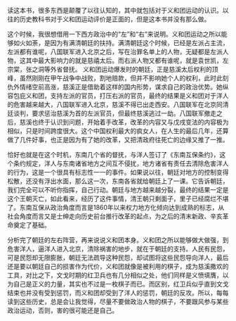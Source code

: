 读这本书，很多东西是颠覆了以往认知的，其中就包括对于义和团运动的认识。以往的历史教科书对于义和团运动评价是正面的，但是这本书并没有那么做。

这个时候，我很想借用一下西方政治中的“左”和“右”来说明。义和团运动之所以能够如火如荼，是因为有满清朝廷的扶持。满清朝廷这个时候，已经是左派占主流，左派都有谁呢，八国联军进入北京之后，写在治罪名单上的人物，无疑都是左派人物，这其中最大影响力的就是慈禧太后。而右派人物又都有谁呢，就是袁世凯，左宗棠，张之洞等外省督抚。
义和团运动爆发时的朝廷，正是慈溪太后权利的顶峰，虽然刚刚在甲午战争中战败，割地赔款，但并不影响她个人的权利，此时此刻仇外情绪空前高涨，慈溪正是借助着这样的国内形势，谋求自己的政治优势。她纵容包庇义和团，支持左派的官员，打压右派的官员，最终的结果是义和团对于洋人的危害越来越大，八国联军进入北京，慈溪不得已出走西安。八国联军在北京同清廷谈判，要求惩治慈溪为首的左派官员，但最终慈溪逃过一劫。八国联军撤走之后，慈溪也终于认识到问题，开始着手改革，改革的内容又与戊戌变法的内容极为相似，只是时间跨度很大。这个中国权利最大的疯女人，在人生的最后几年，还算做了几件好事，也正是因为有了她的改革，又把清政府往死亡的边缘又推了一推。

恰好也就是在这个时机，东南几个省的督抚，与洋人签订了《东南互保条约》，这个条约规定，洋人与东南诸省地方之间互不侵扰，地方诸省有责任去清除危害洋人的行为，这是一个很具有标志性一一的事件。如果说以往，朝廷对地方的控制变得松散，还没有浮出水面，那么这一次，东南各省就给朝廷上了一课。它告诉朝廷，我们完全可以不听你指挥，自己行动。朝廷与地方越来越分裂，最终的结果一定是这个王朝灭亡，如此看来，经历了这件事情，清王朝只剩面子，里子已经腐烂不堪了。东南互保从政治角度而言是1860年以来权力地方化倾向达到成熟的标志，从社会角度而言又是士绅走向历史前台推行改革的起点，为之后的清末新政、辛亥革命奠定了基础。

分析完了朝廷的左右阵营，再来说说义和团本身。义和团之所以能够做大做强，到危害洋人，逼洋人进入北京，清除祸害的地步，就在于朝廷的支持。人民有民怨，可是民怨却无限膨胀，朝廷无法疏导这种民怨，却试图将这些民怨导向洋人，最后还是要以朝廷自己的损害作为代价，义和团就像是被利用的棋子，成为慈溪撒欢的工具，对比之下，文戈时期的红卫兵也有几分相似之处，他们同样是义愤填膺，以为自己是正义的力量，其实也不过是一枚棋子而已。而区别，红卫兵似乎直到文戈结束也并没有受到惩罚，而义和团却受到了洋人的惩罚，朝廷的反攻。所以，每每读到这些历史，总是会让我觉得，尽量不要做政治人物的棋子，不要跟风参与某些政治运动，否则，害的很可能还是自己。




